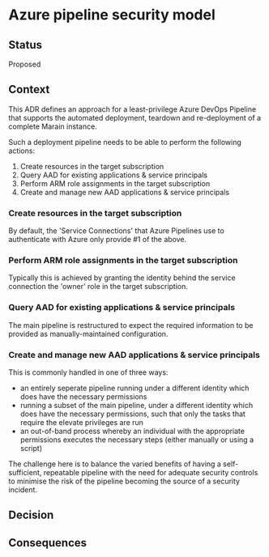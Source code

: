 # Azure pipeline security model

## Status

Proposed

## Context

This ADR defines an approach for a least-privilege Azure DevOps Pipeline that supports the automated deployment, teardown and re-deployment of a complete Marain instance.

Such a deployment pipeline needs to be able to perform the following actions:

1. Create resources in the target subscription
1. Query AAD for existing applications & service principals
1. Perform ARM role assignments in the target subscription
1. Create and manage new AAD applications & service principals

### Create resources in the target subscription
By default, the 'Service Connections' that Azure Pipelines use to authenticate with Azure only provide #1 of the above.

### Perform ARM role assignments in the target subscription
Typically this is achieved by granting the identity behind the service connection the 'owner' role in the target subscription.

### Query AAD for existing applications & service principals
The main pipeline is restructured to expect the required information to be provided as manually-maintained configuration.

### Create and manage new AAD applications & service principals
This is commonly handled in one of three ways:

* an entirely seperate pipeline running under a different identity which does have the necessary permissions
* running a subset of the main pipeline, under a different identity which does have the necessary permissions, such that only  the tasks that require the elevate privileges are run
* an out-of-band process whereby an individual with the appropriate permissions executes the necessary steps (either manually or using a script)

The challenge here is to balance the varied benefits of having a self-sufficient, repeatable pipeline with the need for adequate security controls to minimise the risk of the pipeline becoming the source of a security incident.


## Decision




## Consequences
